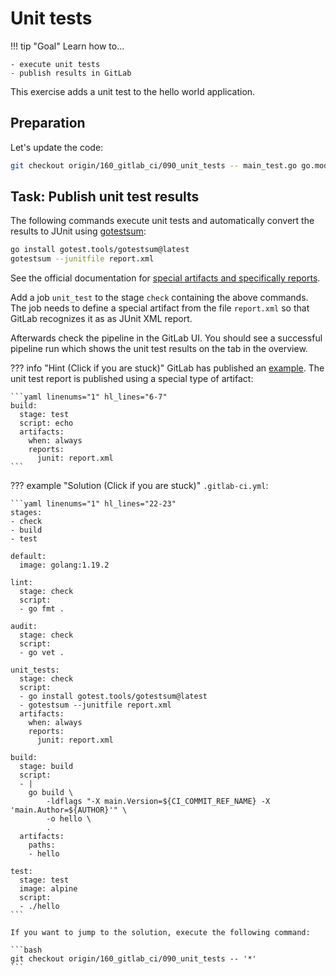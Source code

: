 # Unit tests

!!! tip "Goal"
    Learn how to...

    - execute unit tests
    - publish results in GitLab

This exercise adds a unit test to the hello world application.

## Preparation

Let's update the code:

```bash
git checkout origin/160_gitlab_ci/090_unit_tests -- main_test.go go.mod go.sum
```

## Task: Publish unit test results

The following commands execute unit tests and automatically convert the results to JUnit using [gotestsum](https://github.com/gotestyourself/gotestsum):

```bash
go install gotest.tools/gotestsum@latest
gotestsum --junitfile report.xml
```

See the official documentation for [special artifacts and specifically reports](https://docs.gitlab.com/ee/ci/yaml/artifacts_reports.html#artifactsreportsjunit).

Add a job `unit_test` to the stage `check` containing the above commands. The job needs to define a special artifact from the file `report.xml` so that GitLab recognizes it as as JUnit XML report.

Afterwards check the pipeline in the GitLab UI. You should see a successful pipeline run which shows the unit test results on the tab in the overview.

??? info "Hint (Click if you are stuck)"
    GitLab has published an [example](https://docs.gitlab.com/ee/ci/testing/unit_test_report_examples.html#go). The unit test report is published using a special type of artifact:

    ```yaml linenums="1" hl_lines="6-7"
    build:
      stage: test
      script: echo
      artifacts:
        when: always
        reports:
          junit: report.xml
    ```

??? example "Solution (Click if you are stuck)"
    `.gitlab-ci.yml`:

    ```yaml linenums="1" hl_lines="22-23"
    stages:
    - check
    - build
    - test

    default:
      image: golang:1.19.2

    lint:
      stage: check
      script:
      - go fmt .

    audit:
      stage: check
      script:
      - go vet .

    unit_tests:
      stage: check
      script:
      - go install gotest.tools/gotestsum@latest
      - gotestsum --junitfile report.xml
      artifacts:
        when: always
        reports:
          junit: report.xml

    build:
      stage: build
      script:
      - |
        go build \
            -ldflags "-X main.Version=${CI_COMMIT_REF_NAME} -X 'main.Author=${AUTHOR}'" \
            -o hello \
            .
      artifacts:
        paths:
        - hello

    test:
      stage: test
      image: alpine
      script:
      - ./hello
    ```
    
    If you want to jump to the solution, execute the following command:

    ```bash
    git checkout origin/160_gitlab_ci/090_unit_tests -- '*'
    ```
